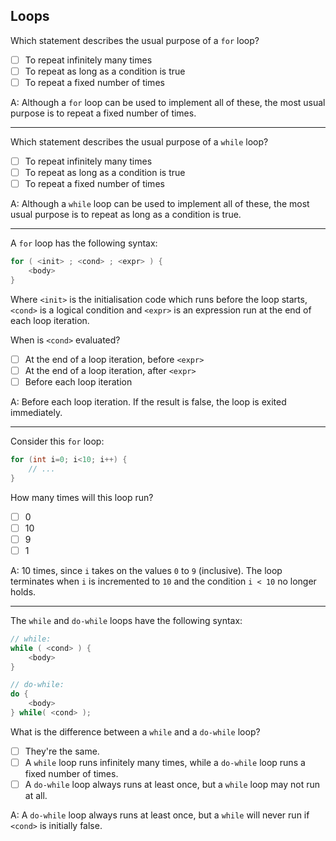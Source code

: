 ## Loops

Which statement describes the usual purpose of a `for` loop?

- [ ] To repeat infinitely many times
- [ ] To repeat as long as a condition is true
- [ ] To repeat a fixed number of times

A: Although a `for` loop can be used to implement all of these, the most usual purpose is to repeat a fixed number of times.


------

Which statement describes the usual purpose of a `while` loop?

- [ ] To repeat infinitely many times
- [ ] To repeat as long as a condition is true
- [ ] To repeat a fixed number of times

A: Although a `while` loop can be used to implement all of these, the most usual purpose is to repeat as long as a condition is true.

------

A `for` loop has the following syntax:

```c
for ( <init> ; <cond> ; <expr> ) {
    <body>
}
```

Where `<init>` is the initialisation code which runs before the loop starts, `<cond>` is a logical condition and `<expr>` is an expression run at the end of each loop iteration.

When is `<cond>` evaluated?

- [ ] At the end of a loop iteration, before `<expr>`
- [ ] At the end of a loop iteration, after `<expr>`
- [ ] Before each loop iteration

A: Before each loop iteration. If the result is false, the loop is exited immediately.

------

Consider this `for` loop:

```c
for (int i=0; i<10; i++) {
    // ...
}
```

How many times will this loop run?

- [ ] 0
- [ ] 10
- [ ] 9
- [ ] 1

A: 10 times, since `i` takes on the values `0` to `9` (inclusive). The loop terminates when `i` is incremented to `10` and the condition `i < 10` no longer holds.

------

The `while` and `do-while` loops have the following syntax:

```c
// while:
while ( <cond> ) {
    <body>
}

// do-while:
do {
    <body>
} while( <cond> );
```

What is the difference between a `while` and a `do-while` loop?

- [ ] They're the same.
- [ ] A `while` loop runs infinitely many times, while a `do-while` loop runs a fixed number of times.
- [ ] A `do-while` loop always runs at least once, but a `while` loop may not run at all.

A: A `do-while` loop always runs at least once, but a `while` will never run if `<cond>` is initially false.

